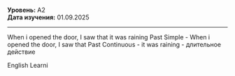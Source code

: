 **Уровень:** A2  
**Дата изучения:** 01.09.2025  

---

When i opened the door, I saw that it was raining
Past Simple - When i opened the door, I saw that 
Past Сontinuous - it was raining - длительное действие

English Learni




